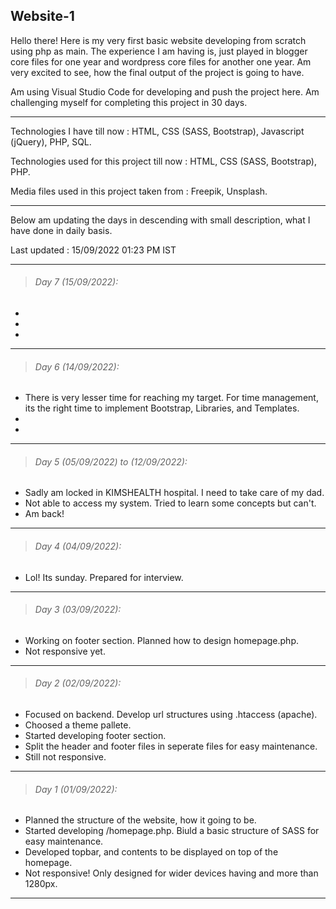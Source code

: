 ## Website-1

Hello there! Here is my very first basic website developing from scratch using php as main. The experience I am having is, just played in blogger core files for one year and wordpress core files for another one year. Am very excited to see, how the final output of the project is going to have.

Am using Visual Studio Code for developing and push the project here. Am challenging myself for completing this project in 30 days.

----------

Technologies I have till now : HTML, CSS (SASS, Bootstrap), Javascript (jQuery), PHP, SQL.

Technologies used for this project till now : HTML, CSS (SASS, Bootstrap), PHP.

Media files used in this project taken from : Freepik, Unsplash.

----------

Below am updating the days in descending with small description, what I have done in daily basis.

Last updated : 15/09/2022 01:23 PM IST

----------

> ###### Day 7 (15/09/2022):

-
-
-

----------

> ###### Day 6 (14/09/2022):

- There is very lesser time for reaching my target. For time management, its the right time to implement Bootstrap, Libraries, and Templates.
-
-

----------

> ###### Day 5 (05/09/2022) to (12/09/2022):

- Sadly am locked in KIMSHEALTH hospital. I need to take care of my dad.
- Not able to access my system. Tried to learn some concepts but can't.
- Am back!

----------

> ###### Day 4 (04/09/2022):

- Lol! Its sunday. Prepared for interview.

----------

> ###### Day 3 (03/09/2022):

- Working on footer section. Planned how to design homepage.php.
- Not responsive yet.
  
----------

> ###### Day 2 (02/09/2022):

- Focused on backend. Develop url structures using .htaccess (apache).
- Choosed a theme pallete.
- Started developing footer section.
- Split the header and footer files in seperate files for easy maintenance.
- Still not responsive.
  
----------

> ###### Day 1 (01/09/2022):

- Planned the structure of the website, how it going to be.
- Started developing /homepage.php. Biuld a basic structure of SASS for easy maintenance.
- Developed topbar, and contents to be displayed on top of the homepage.
- Not responsive! Only designed for wider devices having and more than 1280px.
  
----------
